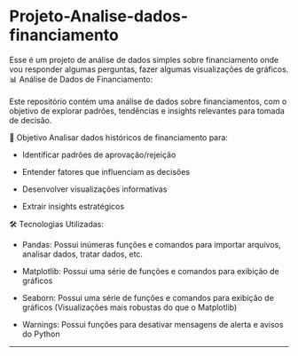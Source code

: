 # Projeto-Analise-dados-financiamento
Esse é um projeto de análise de dados simples sobre financiamento onde vou responder algumas perguntas, fazer algumas visualizações de gráficos. 
📊 Análise de Dados de Financiamento:<br><br>
Este repositório contém uma análise de dados sobre financiamentos, com o objetivo de explorar padrões, tendências e insights relevantes para tomada de decisão.

📌 Objetivo
Analisar dados históricos de financiamento para:

- Identificar padrões de aprovação/rejeição

- Entender fatores que influenciam as decisões

- Desenvolver visualizações informativas

- Extrair insights estratégicos

🛠 Tecnologias Utilizadas:<br>
- Pandas: Possui inúmeras funções e comandos para importar arquivos, analisar dados, tratar dados, etc.

- Matplotlib: Possui uma série de funções e comandos para exibição de gráficos

- Seaborn: Possui uma série de funções e comandos para exibição de gráficos (Visualizações mais robustas do que o Matplotlib)

- Warnings: Possui funções para desativar mensagens de alerta e avisos do Python

---------------
